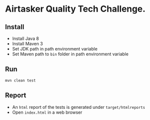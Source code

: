 # Airtasker Quality Tech Challenge.

## Install

- Install Java 8
- Install Maven 3
- Set JDK path in path environment variable
- Set Maven path to `bin` folder in path environment variable

## Run

```
mvn clean test
```

## Report

- An `html` report of the tests is generated under `target/htmlreports`
- Open `index.html` in a web browser
